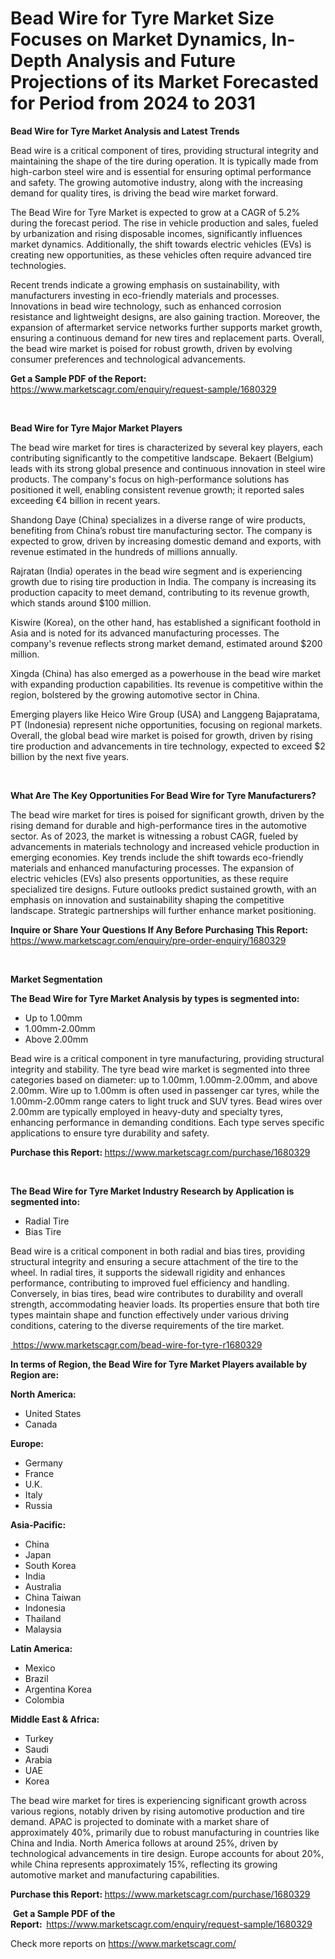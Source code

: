 <p><h1>Bead Wire for Tyre Market Size Focuses on Market Dynamics, In-Depth Analysis and Future Projections of its Market Forecasted for Period from 2024 to 2031</h1></p><p><strong>Bead Wire for Tyre Market Analysis and Latest Trends</strong></p>
<p><p>Bead wire is a critical component of tires, providing structural integrity and maintaining the shape of the tire during operation. It is typically made from high-carbon steel wire and is essential for ensuring optimal performance and safety. The growing automotive industry, along with the increasing demand for quality tires, is driving the bead wire market forward. </p><p>The Bead Wire for Tyre Market is expected to grow at a CAGR of 5.2% during the forecast period. The rise in vehicle production and sales, fueled by urbanization and rising disposable incomes, significantly influences market dynamics. Additionally, the shift towards electric vehicles (EVs) is creating new opportunities, as these vehicles often require advanced tire technologies.</p><p>Recent trends indicate a growing emphasis on sustainability, with manufacturers investing in eco-friendly materials and processes. Innovations in bead wire technology, such as enhanced corrosion resistance and lightweight designs, are also gaining traction. Moreover, the expansion of aftermarket service networks further supports market growth, ensuring a continuous demand for new tires and replacement parts. Overall, the bead wire market is poised for robust growth, driven by evolving consumer preferences and technological advancements.</p></p>
<p><strong>Get a Sample PDF of the Report:&nbsp;</strong> <a href="https://www.marketscagr.com/enquiry/request-sample/1680329?utm_campaign=1905&utm_medium=2&utm_source=Github&utm_content=ia&utm_term=28122024&utm_id=bead-wire-for-tyre">https://www.marketscagr.com/enquiry/request-sample/1680329</a></p>
<p>&nbsp;</p>
<p><strong>Bead Wire for Tyre Major Market Players</strong></p>
<p><p>The bead wire market for tires is characterized by several key players, each contributing significantly to the competitive landscape. Bekaert (Belgium) leads with its strong global presence and continuous innovation in steel wire products. The company's focus on high-performance solutions has positioned it well, enabling consistent revenue growth; it reported sales exceeding €4 billion in recent years.</p><p>Shandong Daye (China) specializes in a diverse range of wire products, benefiting from China’s robust tire manufacturing sector. The company is expected to grow, driven by increasing domestic demand and exports, with revenue estimated in the hundreds of millions annually.</p><p>Rajratan (India) operates in the bead wire segment and is experiencing growth due to rising tire production in India. The company is increasing its production capacity to meet demand, contributing to its revenue growth, which stands around $100 million.</p><p>Kiswire (Korea), on the other hand, has established a significant foothold in Asia and is noted for its advanced manufacturing processes. The company's revenue reflects strong market demand, estimated around $200 million.</p><p>Xingda (China) has also emerged as a powerhouse in the bead wire market with expanding production capabilities. Its revenue is competitive within the region, bolstered by the growing automotive sector in China.</p><p>Emerging players like Heico Wire Group (USA) and Langgeng Bajapratama, PT (Indonesia) represent niche opportunities, focusing on regional markets. Overall, the global bead wire market is poised for growth, driven by rising tire production and advancements in tire technology, expected to exceed $2 billion by the next five years.</p></p>
<p>&nbsp;</p>
<p><strong>What Are The Key Opportunities For Bead Wire for Tyre Manufacturers?</strong></p>
<p><p>The bead wire market for tires is poised for significant growth, driven by the rising demand for durable and high-performance tires in the automotive sector. As of 2023, the market is witnessing a robust CAGR, fueled by advancements in materials technology and increased vehicle production in emerging economies. Key trends include the shift towards eco-friendly materials and enhanced manufacturing processes. The expansion of electric vehicles (EVs) also presents opportunities, as these require specialized tire designs. Future outlooks predict sustained growth, with an emphasis on innovation and sustainability shaping the competitive landscape. Strategic partnerships will further enhance market positioning.</p></p>
<p><strong>Inquire or Share Your Questions If Any Before Purchasing This Report:</strong> <a href="https://www.marketscagr.com/enquiry/pre-order-enquiry/1680329?utm_campaign=1905&utm_medium=2&utm_source=Github&utm_content=ia&utm_term=28122024&utm_id=bead-wire-for-tyre">https://www.marketscagr.com/enquiry/pre-order-enquiry/1680329</a></p>
<p>&nbsp;</p>
<p><strong>Market Segmentation</strong></p>
<p><strong>The Bead Wire for Tyre Market Analysis by types is segmented into:</strong></p>
<p><ul><li>Up to 1.00mm</li><li>1.00mm-2.00mm</li><li>Above 2.00mm</li></ul></p>
<p><p>Bead wire is a critical component in tyre manufacturing, providing structural integrity and stability. The tyre bead wire market is segmented into three categories based on diameter: up to 1.00mm, 1.00mm-2.00mm, and above 2.00mm. Wire up to 1.00mm is often used in passenger car tyres, while the 1.00mm-2.00mm range caters to light truck and SUV tyres. Bead wires over 2.00mm are typically employed in heavy-duty and specialty tyres, enhancing performance in demanding conditions. Each type serves specific applications to ensure tyre durability and safety.</p></p>
<p><strong>Purchase this Report:&nbsp;</strong><a href="https://www.marketscagr.com/purchase/1680329?utm_campaign=1905&utm_medium=2&utm_source=Github&utm_content=ia&utm_term=28122024&utm_id=bead-wire-for-tyre">https://www.marketscagr.com/purchase/1680329</a></p>
<p>&nbsp;</p>
<p><strong>The Bead Wire for Tyre Market Industry Research by Application is segmented into:</strong></p>
<p><ul><li>Radial Tire</li><li>Bias Tire</li></ul></p>
<p><p>Bead wire is a critical component in both radial and bias tires, providing structural integrity and ensuring a secure attachment of the tire to the wheel. In radial tires, it supports the sidewall rigidity and enhances performance, contributing to improved fuel efficiency and handling. Conversely, in bias tires, bead wire contributes to durability and overall strength, accommodating heavier loads. Its properties ensure that both tire types maintain shape and function effectively under various driving conditions, catering to the diverse requirements of the tire market.</p></p>
<p><a href="https://www.marketscagr.com/bead-wire-for-tyre-r1680329?utm_campaign=1905&utm_medium=2&utm_source=Github&utm_content=ia&utm_term=28122024&utm_id=bead-wire-for-tyre">&nbsp;https://www.marketscagr.com/bead-wire-for-tyre-r1680329</a></p>
<p><strong>In terms of Region, the Bead Wire for Tyre Market Players available by Region are:</strong></p>
<p>
    <p> <strong> North America: </strong>
        <ul>
            <li>United States</li>
            <li>Canada</li>
        </ul>
        </p> 
    <p> <strong> Europe: </strong>
        <ul>
            <li>Germany</li>
            <li>France</li>
            <li>U.K.</li>
            <li>Italy</li>
            <li>Russia</li>
        </ul>
        </p> 
    <p> <strong> Asia-Pacific: </strong>
        <ul>
            <li>China</li>
            <li>Japan</li>
            <li>South Korea</li>
            <li>India</li>
            <li>Australia</li>
            <li>China Taiwan</li>
            <li>Indonesia</li>
            <li>Thailand</li>
            <li>Malaysia</li>
        </ul>
        </p> 
    <p> <strong> Latin America: </strong>
        <ul>
            <li>Mexico</li>
            <li>Brazil</li>
            <li>Argentina Korea</li>
            <li>Colombia</li>
        </ul>
        </p> 
    <p> <strong> Middle East & Africa: </strong>
        <ul>
            <li>Turkey</li>
            <li>Saudi</li>
            <li>Arabia</li>
            <li>UAE</li>
            <li>Korea</li>
        </ul>
    </p>
    </p>
<p><p>The bead wire market for tires is experiencing significant growth across various regions, notably driven by rising automotive production and tire demand. APAC is projected to dominate with a market share of approximately 40%, primarily due to robust manufacturing in countries like China and India. North America follows at around 25%, driven by technological advancements in tire design. Europe accounts for about 20%, while China represents approximately 15%, reflecting its growing automotive market and manufacturing capabilities.</p></p>
<p><strong>Purchase this Report: </strong><a href="https://www.marketscagr.com/purchase/1680329?utm_campaign=1905&utm_medium=2&utm_source=Github&utm_content=ia&utm_term=28122024&utm_id=bead-wire-for-tyre">https://www.marketscagr.com/purchase/1680329</a></p>
<p>&nbsp;<strong>Get a Sample PDF of the Report:&nbsp;&nbsp;</strong><a href="https://www.marketscagr.com/enquiry/request-sample/1680329?utm_campaign=1905&utm_medium=2&utm_source=Github&utm_content=ia&utm_term=28122024&utm_id=bead-wire-for-tyre">https://www.marketscagr.com/enquiry/request-sample/1680329</a></p>
<p><strong></strong></p>
<p>Check more reports on <a href="https://www.marketscagr.com/?utm_campaign=1905&utm_medium=2&utm_source=Github&utm_content=ia&utm_term=28122024&utm_id=bead-wire-for-tyre">https://www.marketscagr.com/</a></p>